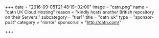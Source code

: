 +++
date = "2016-09-05T21:48:19+02:00"
image = "catn.png"
name = "catn UK Cloud Hosting"
reason = "kindly hosts another British repository on their Servers."
subcategory = "tier1"
title = "catn_uk"
type = "sponsor-post"
category = "mirror"
sponsorurl = "http://catn.com/"

+++

